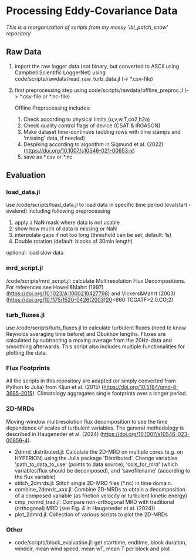 # Processing Eddy-Covariance Data

*This is a reorganization of scripts from my messy 'ibl_patch_snow' repository*

## Raw Data

1. import the raw logger data (not binary, but converted to ASCII using Campbell Scientific LoggerNet) using code/scripts/rawdata/read_raw_turb_data.jl (-> *.csv-file)
2. first preprocessing step using code/scripts/rawdata/offline_preproc.jl (-> *.csv-file or *.nc-file)
    
    Offline Preprocessing includes:
    1. Check according to physical limits (u,v,w,T,co2,h2o)
    2. Check quality control flags of device (CSAT & IRGASON)
    3. Make dataset time-continuos (adding rows with time stamps and 'missing' data, if needed)
    4. Despiking according to algorithm in Sigmund et al. (2022) (https://doi.org/10.1007/s10546-021-00653-x)
    5. save as *.csv or *.nc

## Evaluation

### load_data.jl

use /code/scripts/load_data.jl to load data in specific time period (evalstart - evalend) including following preprocessing
1. apply a NaN mask where data is not usable
2. show how much of data is missing or NaN
3. interpolate gaps if not too long (threshold can be set; default: 1s)
4. Double rotation (default: blocks of 30min length)

optional: load slow data

### mrd_script.jl
/code/scripts/mrd_script.jl: calculate Multiresolution Flux Decompositions. For references see Howell&Mahrt (1997) (https://doi.org/10.1023/A:1000210427798) and Vickers&Mahrt (2003) (https://doi.org/10.1175/1520-0426(2003)20<660:TCGATF>2.0.CO;2)

### turb_fluxes.jl

use /code/scripts/turb_fluxes.jl to calculate turbulent fluxes (need to know Reynolds averaging time before) and Obukhov lengths. Fluxes are calculated by subtracting a moving average from the 20Hz-data and smoothing afterwards. This script also includes multiple functionalities for plotting the data.

### Flux Footprints

All the scripts in this repository are adapted (or simply converted from Python to Julia) from Kljun et al. (2015) (https://doi.org/10.5194/gmd-8-3695-2015). Climatology aggregates single footprints over a longer period.

### 2D-MRDs
Moving-window multiresolution flux decomposition to see the time dependence of scales of turbulent variables. The general methodology is described in Haugeneder et al. (2024) (https://doi.org/10.1007/s10546-023-00856-4).

- 2dmrd_distributed.jl: Calculate the 2D-MRD on multiple cores (e.g. on HYPERION) using the Julia package 'Distributed'. Change variables 'path_to_data_to_use' (points to data source), 'cols_for_mrd' (which variables/flux should be decomposed), and 'savefilename' (according to the flux variable)
- stitch_2dmrds.jl: Stitch single 2D-MRD files (*.nc) in time domain.
- combine_2dmrds_xxx.jl: Combine 2D-MRDs to obtain a decomposition of a composed variable (as friction velocity or turbulent kinetic energy)
- cmp_nomrd_trad.jl: Compare non-orthogonal MRD with traditional (orthogonal) MRD (see Fig. 4 in Haugeneder et al. (2024))
- plot_2dmrd.jl: Collection of various scripts to plot the 2D-MRDs


### Other
- code/scripts/block_evaluation.jl: get starttime, endtime, block duration, winddir, mean wind speed, mean wT, mean T per block and plot

